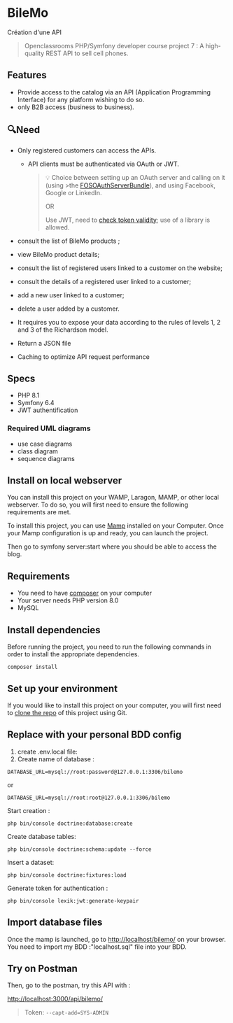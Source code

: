 # BileMo

Création d'une API

> Openclassrooms PHP/Symfony developer course project 7 : A high-quality REST API to sell cell phones.

## Features

- Provide access to the catalog via an API (Application Programming Interface) for any platform wishing to do so.
- only B2B access (business to business).

## 🔍Need

- Only registered customers can access the APIs.

  - API clients must be authenticated via OAuth or JWT.

    > 💡 Choice between setting up an OAuth server and calling on it (using >the [FOSOAuthServerBundle](https://packagist.org/packages/friendsofsymfony/>oauth-server-bundle)), and using Facebook, Google or LinkedIn.
    >
    > OR
    >
    > Use JWT, need to [check token validity](https://github.com/lexik/>LexikJWTAuthenticationBundle); use of a library is allowed.

- consult the list of BileMo products ;
- view BileMo product details;
- consult the list of registered users linked to a customer on the website;
- consult the details of a registered user linked to a customer;
- add a new user linked to a customer;
- delete a user added by a customer.
- It requires you to expose your data according to the rules of levels 1, 2 and 3 of the Richardson model.
- Return a JSON file
- Caching to optimize API request performance

## Specs

- PHP 8.1
- Symfony 6.4
- JWT authentification

### Required UML diagrams

- use case diagrams
- class diagram
- sequence diagrams

## Install on local webserver

You can install this project on your WAMP, Laragon, MAMP, or other local webserver.
To do so, you will first need to ensure the following requirements are met.

To install this project, you can use [Mamp](https://www.mamp.info/en/windows/) installed on your Computer.
Once your Mamp configuration is up and ready, you can launch the project.

Then go to symfony server:start where you should be able to access the blog.

## Requirements

- You need to have [composer](https://getcomposer.org/download/) on your computer
- Your server needs PHP version 8.0
- MySQL

## Install dependencies

Before running the project, you need to run the following commands in order to install the appropriate dependencies.

```
composer install
```

## Set up your environment

If you would like to install this project on your computer, you will first need to [clone the repo](https://github.com/Getssone/BileMo) of this project using Git.

## Replace with your personal BDD config

1. create .env.local file:
1. Create name of database :

```
DATABASE_URL=mysql://root:password@127.0.0.1:3306/bilemo
```

or

```
DATABASE_URL=mysql://root:root@127.0.0.1:3306/bilemo
```

Start creation :

```
php bin/console doctrine:database:create
```

Create database tables:

```
php bin/console doctrine:schema:update --force
```

Insert a dataset:

```
php bin/console doctrine:fixtures:load
```

Generate token for authentication :

```
php bin/console lexik:jwt:generate-keypair
```

## Import database files

Once the mamp is launched, go to <http://localhost/bilemo/> on your browser. You need to import my BDD :"localhost.sql" file into your BDD.

## Try on Postman

Then, go to the postman, try this API with :

<http://localhost:3000/api/bilemo/>

> Token: `--capt-add=SYS-ADMIN`
